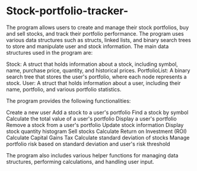 # Stock-portfolio-tracker-
The program allows users to create and manage their stock portfolios, buy and sell stocks, and track their portfolio performance. The program uses various data structures such as structs, linked lists, and binary search trees to store and manipulate user and stock information.
The main data structures used in the program are:

Stock: A struct that holds information about a stock, including symbol, name, purchase price, quantity, and historical prices.
PortfolioList: A binary search tree that stores the user's portfolio, where each node represents a stock.
User: A struct that holds information about a user, including their name, portfolio, and various portfolio statistics.

The program provides the following functionalities:

Create a new user
Add a stock to a user's portfolio
Find a stock by symbol
Calculate the total value of a user's portfolio
Display a user's portfolio
Remove a stock from a user's portfolio
Update stock information
Display stock quantity histogram
Sell stocks
Calculate Return on Investment (ROI)
Calculate Capital Gains Tax
Calculate standard deviation of stocks
Manage portfolio risk based on standard deviation and user's risk threshold

The program also includes various helper functions for managing data structures, performing calculations, and handling user input.
